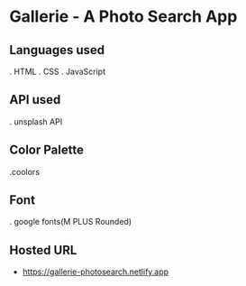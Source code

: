 # Gallerie - A Photo Search App

## Languages used

. HTML
. CSS
. JavaScript

## API used

. unsplash API

## Color Palette

.coolors

## Font
. google fonts(M PLUS Rounded)

## Hosted URL
- https://gallerie-photosearch.netlify.app